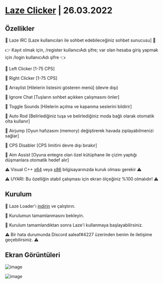 # [Laze Clicker](https://github.com/aaleaf/Laze/releases/tag/Laze) | 26.03.2022
## Özellikler

💠 Laze IRC [Laze kullanıcıları ile sohbet edebileceğiniz sohbet sunucusu] 💠

👉 Kayıt olmak için, /register kullanıcıAdı şifre; var olan hesaba giriş yapmak için /login kullanıcıAdı şifre 👈


🔰 Left Clicker [1-75 CPS]

🔰 Right Clicker [1-75 CPS]

🔰 Arraylist [Hilelerin listesini gösteren menü] (devre dışı)

🔰 Ignore Chat [Tuşların sohbet açıkken çalışmasını önler]

🔰 Toggle Sounds [Hilelerin açılma ve kapanma seslerini bildirir]

🔰 Auto Rod [Belirlediğiniz tuşa ve belirlediğiniz moda bağlı olarak otomatik olta kullanır]

🔰 Airjump [Oyun hafızasını (memory) değiştirerek havada zıplayabilmenizi sağlar]

🔰 CPS Disabler [CPS limitini devre dışı bırakır]

🔰 Aim Assist [Oyuna entegre olan özel kütüphane ile çizim yaptığı düşmanlara otomatik hedef alır]

⚠️ Visual C++ [x64](https://aka.ms/vs/17/release/vc_redist.x64.exe) veya [x86](https://aka.ms/vs/17/release/vc_redist.x86.exe) bilgisayarınızda kuruk olması gerekir ⚠️

⚠️ UYARI: Bu özelliğin stabil çalışması için ekran ölçeğiniz %100 olmalıdır! ⚠️

## Kurulum


💠 Laze Loader'ı [indirin](https://github.com/aaleaf/Laze/releases/download/Laze/Laze.exe) ve çalıştırın.

💠 Kurulumun tamamlanmasını bekleyin.

💠 Kurulum tamamlandıktan sonra Laze'i kullanmaya başlayabilirsiniz.

⚠ Bir hata durumunda Discord aaleaf#4227 üzerinden benim ile iletişime geçebilirsiniz. ⚠

## Ekran Görüntüleri

![image](https://user-images.githubusercontent.com/45121448/158055633-0d0506dc-0650-4ec5-b5ca-a3a1fcc6e6dd.png)

![image](https://user-images.githubusercontent.com/45121448/157625179-c7f8fec3-a9f4-4739-acfc-b3232cc984f1.png)
